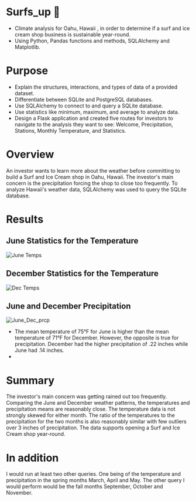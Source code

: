 # Surfs_up :call_me_hand:

- Climate analysis for Oahu, Hawaii , in order to determine if a surf and ice cream shop business is sustainable year-round.
- Using Python, Pandas functions and methods, SQLAlchemy and Matplotlib.

# Purpose
- Explain the structures, interactions, and types of data of a provided dataset.
- Differentiate between SQLite and PostgreSQL databases.
- Use SQLAlchemy to connect to and query a SQLite database.
- Use statistics like minimum, maximum, and average to analyze data.
- Design a Flask application and created five routes for investors to navigate to the analysis they want to see: Welcome, Precipitation, Stations, Monthly Temperature, and Statistics.

# Overview
An investor wants to learn more about the weather before committing to build a Surf and Ice Cream shop in Oahu, Hawaii. The investor's main concern is the precipitation forcing the shop to close too frequently. To analyze Hawaii's weather data, SQLAlchemy was used to query the SQLite database.

# Results

## June Statistics for the Temperature 
![June Temps](https://user-images.githubusercontent.com/97486216/167283324-9c2dc4bc-69c7-4aec-9573-16d314cfd08a.png)

## December Statistics for the Temperature
![Dec  Temps](https://user-images.githubusercontent.com/97486216/167280965-292ab8e5-d77c-4327-b5a5-4708c306c779.png)
## June and December Precipitation
![June_Dec_prcp](https://user-images.githubusercontent.com/97486216/167283537-1649084d-b1e0-4daf-ac10-bb1368d19f13.png)

- The mean temperature of 75°F for June is higher than the mean temperature of 71°F for December. However, the opposite is true for precipitation. December had the higher precipitation of .22 inches while June had .14 inches.
- 

# Summary
The investor's main concern was getting rained out too frequently. Comparing the June and December weather patterns, the temperatures and precipitation means are reasonably close. The temperature data is not strongly skewed for either month. The ratio of the temperatures to the precipitation for the two months is also reasonably similar with few outliers over 3 inches of precipitation. The data supports opening a Surf and Ice Cream shop year-round.
# In addition
I would run at least two other queries. One being of the temperature and precipitation in the spring months March, April and May. The other query I would perform would be the fall months September, October and November.
